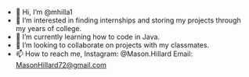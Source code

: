 - 👋 Hi, I’m @mhilla1
- 👀 I’m interested in finding internships and storing my projects through my years of college.
- 🌱 I’m currently learning how to code in Java.
- 💞️ I’m looking to collaborate on projects with my classmates.
- 📫 How to reach me, Instagram: @Mason.Hillard Email: MasonHillard72@gmail.com

<!---
mhilla1/mhilla1 is a ✨ special ✨ repository because its `README.md` (this file) appears on your GitHub profile.
You can click the Preview link to take a look at your changes.
--->
